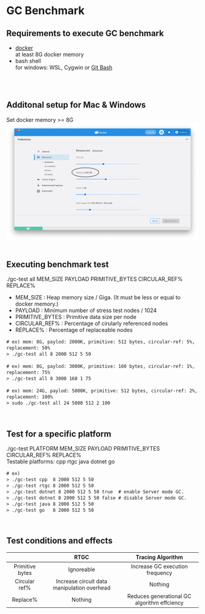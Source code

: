 # GC Benchmark

## Requirements to execute GC benchmark
- [docker](https://www.docker.com/products/docker-desktop)<br>
  at least 8G docker memory
- bash shell<br>
  for windows: WSL, Cygwin or [Git Bash](https://git-scm.com/downloads)
<br>
<br>

## Additonal setup for Mac & Windows 
Set docker memory >= 8G
![docker_setup](img/docker-setup.png)
<br>
<br>

## Executing benchmark test
./gc-test all MEM_SIZE PAYLOAD PRIMITIVE_BYTES CIRCULAR_REF% REPLACE%
- MEM_SIZE : Heap memory size / Giga. (It must be less or equal to docker memory.)
- PAYLOAD : Minimum number of stress test nodes / 1024
- PRIMITIVE_BYTES : Primitive data size per node
- CIRCULAR_REF% : Percentage of cirularly referenced nodes
- REPLACE% : Percentage of replaceable nodes
```
# ex) mem: 8G, paylod: 2000K, primitive: 512 bytes, circular-ref: 5%, replacement: 50%
> ./gc-test all 8 2000 512 5 50

# ex) mem: 8G, paylod: 3000K, primitive: 160 bytes, circular-ref: 1%, replacement: 75%
> ./gc-test all 8 3000 160 1 75

# ex) mem: 24G, paylod: 5000K, primitive: 512 bytes, circular-ref: 2%, replacement: 100%
> sudo ./gc-test all 24 5000 512 2 100
```
<br>

## Test for a specific platform
./gc-test PLATFORM MEM_SIZE PAYLOAD PRIMITIVE_BYTES CIRCULAR_REF% REPLACE%<br>
Testable platforms: cpp rtgc java dotnet go 
```
# ex) 
> ./gc-test cpp  8 2000 512 5 50
> ./gc-test rtgc 8 2000 512 5 50
> ./gc-test dotnet 8 2000 512 5 50 true  # enable Server mode GC.
> ./gc-test dotnet 8 2000 512 5 50 false # disable Server mode GC.
> ./gc-test java 8 2000 512 5 50
> ./gc-test go   8 2000 512 5 50
```
<br>

## Test conditions and effects
|                  |  RTGC    |  Tracing Algorithm |
|:----------------:|:--------:|:--------:|
| Primitive bytes  | Ignoreable | Increase GC execution frequency |
| Circular ref%    | Increase circuit data manipulation overhead | Nothing |
| Replace%         | Nothing | Reduces generational GC algorithm effciency |

